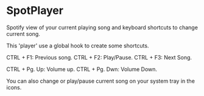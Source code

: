# SpotPlayer
Spotify view of your current playing song and keyboard shortcuts to change current song.

This 'player' use a global hook to create some shortcuts.

CTRL + F1: Previous song.
CTRL + F2: Play/Pause.
CTRL + F3: Next Song.

CTRL + Pg. Up:  Volume up.
CTRL + Pg. Dwn: Volume Down.

You can also change or play/pause current song on your system tray in the icons.

